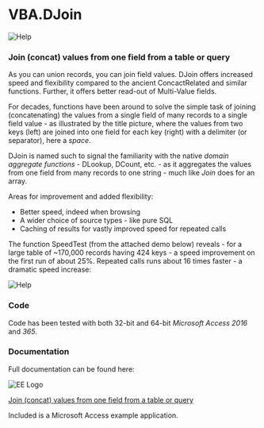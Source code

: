 # VBA.DJoin #
![Help](https://raw.githubusercontent.com/GustavBrock/VBA.DJoin/master/images/EE%20Header.png)

### Join (concat) values from one field from a table or query  ###
As you can union records, you can join field values. DJoin offers increased speed and flexibility compared to the ancient ConcactRelated and similar functions. Further, it offers better read-out of Multi-Value fields. 

For decades, functions have been around to solve the simple task of joining (concatenating) the values from a single field of many records to a single field value - as illustrated by the title picture, where the values from two keys (left) are joined into one field for each key (right) with a delimiter (or separator), here a *space*.

DJoin is named such to signal the familiarity with the native *domain aggregate functions* - DLookup, DCount, etc. - as it aggregates the values from one field from many records to one string - much like *Join* does for an array.

Areas for improvement and added flexibility:

* Better speed, indeed when browsing
* A wider choice of source types - like pure SQL
* Caching of results for vastly improved speed for repeated calls

The function SpeedTest (from the attached demo below) reveals - for a large table of ~170,000 records having 424 keys - a speed improvement on the first run of about 25%. Repeated calls runs about 16 times faster - a dramatic speed increase:

![Help](https://raw.githubusercontent.com/GustavBrock/VBA.DJoin/master/images/SpeedTest.png)

### Code ###
Code has been tested with both 32-bit and 64-bit *Microsoft Access 2016* and *365*.

### Documentation ###
Full documentation can be found here:

![EE Logo](https://raw.githubusercontent.com/GustavBrock/VBA.DJoin/master/images/EE%20Logo.png) 

[Join (concat) values from one field from a table or query](https://www.experts-exchange.com/articles/33612/Join-concat-values-from-one-field-from-a-table-or-query.html)

Included is a Microsoft Access example application.